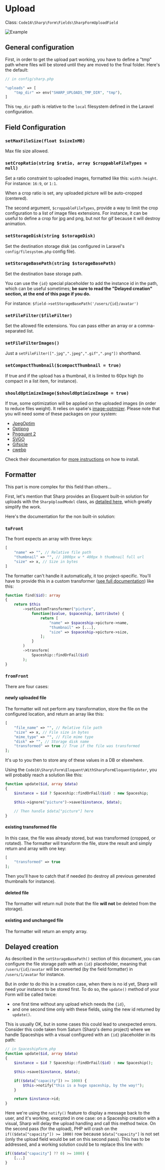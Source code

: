 # Upload

Class: `Code16\Sharp\Form\Fields\SharpFormUploadField`

![Example](./upload.gif)

## General configuration

First, in order to get the upload part working, you have to define a "tmp" path where files will be stored until they are moved to the final folder. Here's the default:

```php
// in config/sharp.php

"uploads" => [
    "tmp_dir" => env("SHARP_UPLOADS_TMP_DIR", "tmp"),
]
```

This `tmp_dir` path is relative to the `local` filesystem defined in the Laravel configuration.


## Field Configuration

### `setMaxFileSize(float $sizeInMB)`

Max file size allowed.

### `setCropRatio(string $ratio, array $croppableFileTypes = null)`

Set a ratio constraint to uploaded images, formatted like this: `width:height`. For instance: `16:9`, or `1:1`.

When a crop ratio is set, any uploaded picture will be auto-cropped (centered).

The second argument, `$croppableFileTypes`, provide a way to limit the crop configuration to a list of image files extensions. For instance, it can be useful to define a crop for jpg and png, but not for gif because it will destroy animation.

### `setStorageDisk(string $storageDisk)`

Set the destination storage disk (as configured in Laravel's  `config/filesystem.php` config file).

### `setStorageBasePath(string $storageBasePath)`

Set the destination base storage path. 

You can use the `{id}` special placeholder to add the instance id in the path, which can be useful sometimes; **be sure to read the "Delayed creation" section, at the end of this page if you do.**

For instance:
`$field->setStorageBasePath('/users/{id}/avatar')`

### `setFileFilter($fileFilter)`

Set the allowed file extensions. You can pass either an array or a comma-separated list.

### `setFileFilterImages()`

Just a `setFileFilter([".jpg",".jpeg",".gif",".png"])` shorthand.

### `setCompactThumbnail($compactThumbnail = true)`

If true and if the upload has a thumbnail, it is limited to 60px high (to compact in a list item, for instance).

### `shouldOptimizeImage($shouldOptimizeImage = true)`

If true, some optimization will be applied on the uploaded images (in order to reduce files weight). It relies on spatie's [image-optmizer](https://github.com/spatie/image-optimizer). Please note that you will need some of these packages on your system:
- [JpegOptim](http://freecode.com/projects/jpegoptim)
- [Optipng](http://optipng.sourceforge.net/)
- [Pngquant 2](https://pngquant.org/)
- [SVGO](https://github.com/svg/svgo)
- [Gifsicle](http://www.lcdf.org/gifsicle/)
- [cwebp](https://developers.google.com/speed/webp/docs/precompiled)

Check their documentation for [more instructions](https://github.com/spatie/image-optimizer#optimization-tools) on how to install.



## Formatter

This part is more complex for this field than others...

First, let's mention that Sharp provides an Eloquent built-in solution for uploads with the `SharpUploadModel` class, as [detailed here](../sharp-built-in-solution-for-uploads.md), which greatly simplify the work.

Here's the documentation for the non built-in solution:


### `toFront`

The front expects an array with three keys:

```php
[
    "name" => "", // Relative file path
    "thumbnail" => "", // 1000px w * 400px h thumbnail full url
    "size" => x, // Size in bytes
]
```

The formatter can't handle it automatically, it too project-specific. You'll have to provide this in a custom transformer ([see full documentation](../how-to-transform-data.md)) like this:

```php
function find($id): array
{
    return $this
        ->setCustomTransformer("picture",
            function($value, $spaceship, $attribute) {
                return [
                    "name" => $spaceship->picture->name,
                    "thumbnail" => [...],
                    "size" => $spaceship->picture->size,
                ];
            }
        )
        ->transform(
            Spaceship::findOrFail($id)
        );
}
```

### `fromFront`

There are four cases:

#### newly uploaded file

The formatter will not perform any transformation, store the file on the configured location, and return an array like this:

```php
[
    "file_name" => "", // Relative file path
    "size" => x, // File size in bytes
    "mime_type" => "", // File mime type
    "disk" => "", // Storage disk name
    "transformed" => true // True if the file was transformed
];
```

It's up to you then to store any of these values in a DB or elsewhere.

Using the `Code16\Sharp\Form\Eloquent\WithSharpFormEloquentUpdater`, you will probably reach a solution like this:

```php
function update($id, array $data)
{
    $instance = $id ? Spaceship::findOrFail($id) : new Spaceship;

    $this->ignore("picture")->save($instance, $data);

    // Then handle $data["picture"] here
}
```

#### existing transformed file

In this case, the file was already stored, but was transformed (cropped, or rotated). The formatter will transform the file, store the result and simply return and array with one key:

```php
[
    "transformed" => true
];
```

Then you'll have to catch that if needed (to destroy all previous generated thumbnails for instance).


#### deleted file

The formatter will return null (note that the file **will not** be deleted from the storage).


#### existing and unchanged file

The formatter will return an empty array.

## Delayed creation

As described in the `setStorageBasePath()` section of this document, you can configure the file storage path with an `{id}` placeholder, meaning that `/users/{id}/avatar` will be converted (by the field formatter) in `/users/1/avatar` for instance. 

But in order to do this in a creation case, when there is no id yet, Sharp will need your instance to be stored first. To do so, the `update()` method of your Form will be called twice:

- one first time without any upload which needs the `{id}`,
- and one second time only with these fields, using the new id returned by `update()`.

This is usually OK, but in some cases this could lead to unexpected errors. Consider this code taken from Saturn (Sharp's demo project) where we handle Spaceships with a visual configured with an `{id}` placeholder in its path: 

```php
// in SpaceshipForm.php
function update($id, array $data)
{
    $instance = $id ? Spaceship::findOrFail($id) : new Spaceship();

    $this->save($instance, $data);

    if(($data["capacity"]) >= 1000) {
        $this->notify("this is a huge spaceship, by the way!");
    }

    return $instance->id;
}
```
Here we're using the `notify()` feature to display a message back to the user, and it's working, execpted in one case: on a Spaceship creation with a visual, Sharp will delay the upload handling and call this method twice. On the second pass (for the upload), PHP will crash on the `if(($data["capacity"]) >= 1000)` row because `$data["capacity"]` is not set (only the upload field would be set on this second pass). This has to be addressed, and a working solution could be to replace this line with:

```php
if(($data["capacity"] ?? 0) >= 1000) {
    [...]
}
```
